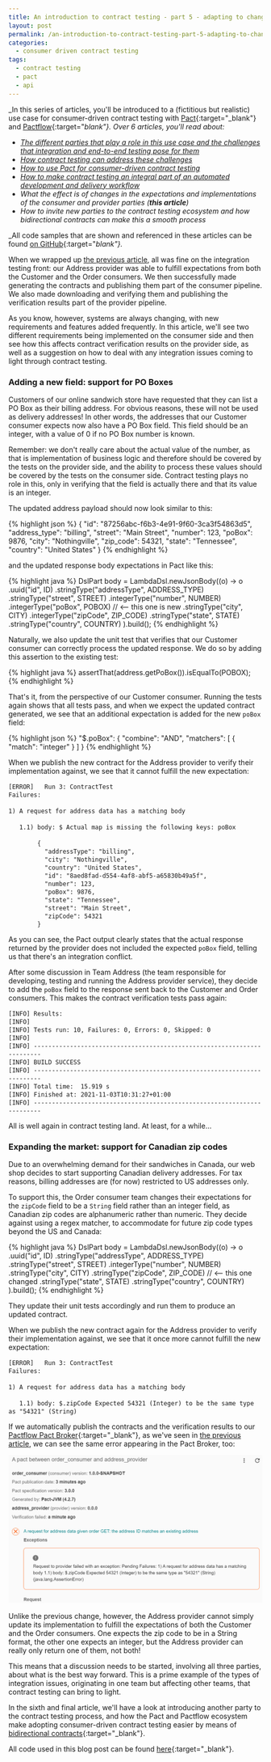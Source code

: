 ```yaml
---
title: An introduction to contract testing - part 5 - adapting to changes
layout: post
permalink: /an-introduction-to-contract-testing-part-5-adapting-to-changes/
categories:
  - consumer driven contract testing
tags:
  - contract testing
  - pact
  - api
---
```

_In this series of articles, you'll be introduced to a (fictitious but realistic) use case for consumer-driven contract testing with [Pact](https://docs.pact.io?utm_source=partner&utm_campaign=on-test-automation&utm_content=blog-adapting-to-changes){:target="_blank"} and [Pactflow](https://pactflow.io?utm_source=partner&utm_campaign=on-test-automation&utm_content=blog-adapting-to-changes){:target="_blank"}. Over 6 articles, you'll read about:_

* _[The different parties that play a role in this use case and the challenges that integration and end-to-end testing pose for them](/an-introduction-to-contract-testing-part-1-meet-the-players/)_
* _[How contract testing can address these challenges](/an-introduction-to-contract-testing-part-2-introducing-contract-testing/)_
* _[How to use Pact for consumer-driven contract testing](/an-introduction-to-contract-testing-part-3-getting-started-with-pact/)_
* _[How to make contract testing an integral part of an automated development and delivery workflow](/an-introduction-to-contract-testing-part-4-automating-the-workflow/)_
* _What the effect is of changes in the expectations and implementations of the consumer and provider parties (**this article**)_
* _How to invite new parties to the contract testing ecosystem and how bidirectional contracts can make this a smooth process_

_All code samples that are shown and referenced in these articles can be found [on GitHub](https://github.com/basdijkstra/introduction-to-contract-testing){:target="_blank"}._

When we wrapped up [the previous article](/an-introduction-to-contract-testing-part-4-automating-the-workflow/), all was fine on the integration testing front: our Address provider was able to fulfill expectations from both the Customer and the Order consumers. We then successfully made generating the contracts and publishing them part of the consumer pipeline. We also made downloading and verifying them and publishing the verification results part of the provider pipeline.

As you know, however, systems are always changing, with new requirements and features added frequently. In this article, we'll see two different requirements being implemented on the consumer side and then see how this affects contract verification results on the provider side, as well as a suggestion on how to deal with any integration issues coming to light through contract testing.

### Adding a new field: support for PO Boxes
Customers of our online sandwich store have requested that they can list a PO Box as their billing address. For obvious reasons, these will not be used as delivery addresses! In other words, the addresses that our Customer consumer expects now also have a PO Box field. This field should be an integer, with a value of 0 if no PO Box number is known.

Remember: we don't really care about the actual value of the number, as that is implementation of business logic and therefore should be covered by the tests on the provider side, and the ability to process these values should be covered by the tests on the consumer side. Contract testing plays no role in this, only in verifying that the field is actually there and that its value is an integer.

The updated address payload should now look similar to this:

{% highlight json %}
{
    "id": "87256abc-f6b3-4e91-9f60-3ca3f54863d5",
    "address_type": "billing",
    "street": "Main Street",
    "number": 123,
    "poBox": 9876,
    "city": "Nothingville",
    "zip_code": 54321,
    "state": "Tennessee",
    "country": "United States"
}
{% endhighlight %}

and the updated response body expectations in Pact like this:

{% highlight java %}
DslPart body = LambdaDsl.newJsonBody((o) -> o
    .uuid("id", ID)
    .stringType("addressType", ADDRESS_TYPE)
    .stringType("street", STREET)
    .integerType("number", NUMBER)
    .integerType("poBox", POBOX)  // <-- this one is new
    .stringType("city", CITY)
    .integerType("zipCode", ZIP_CODE)
    .stringType("state", STATE)
    .stringType("country", COUNTRY)
).build();
{% endhighlight %}

Naturally, we also update the unit test that verifies that our Customer consumer can correctly process the updated response. We do so by adding this assertion to the existing test:

{% highlight java %}
assertThat(address.getPoBox()).isEqualTo(POBOX);
{% endhighlight %}

That's it, from the perspective of our Customer consumer. Running the tests again shows that all tests pass, and when we expect the updated contract generated, we see that an additional expectation is added for the new `poBox` field:

{% highlight json %}
"$.poBox": {
  "combine": "AND",
  "matchers": [
    {
      "match": "integer"
    }
  ]
}
{% endhighlight %}

When we publish the new contract for the Address provider to verify their implementation against, we see that it cannot fulfill the new expectation:

```
[ERROR]   Run 3: ContractTest
Failures:

1) A request for address data has a matching body

   1.1) body: $ Actual map is missing the following keys: poBox

        {
          "addressType": "billing",
          "city": "Nothingville",
          "country": "United States",
          "id": "8aed8fad-d554-4af8-abf5-a65830b49a5f",
          "number": 123,
          "poBox": 9876,
          "state": "Tennessee",
          "street": "Main Street",
          "zipCode": 54321
        }
```

As you can see, the Pact output clearly states that the actual response returned by the provider does not included the expected `poBox` field, telling us that there's an integration conflict.

After some discussion in Team Address (the team responsible for developing, testing and running the Address provider service), they decide to add the `poBox` field to the response sent back to the Customer and Order consumers. This makes the contract verification tests pass again:

```
[INFO] Results:
[INFO]
[INFO] Tests run: 10, Failures: 0, Errors: 0, Skipped: 0
[INFO]
[INFO] ------------------------------------------------------------------------
[INFO] BUILD SUCCESS
[INFO] ------------------------------------------------------------------------
[INFO] Total time:  15.919 s
[INFO] Finished at: 2021-11-03T10:31:27+01:00
[INFO] ------------------------------------------------------------------------
```

All is well again in contract testing land. At least, for a while...

### Expanding the market: support for Canadian zip codes
Due to an overwhelming demand for their sandwiches in Canada, our web shop decides to start supporting Canadian delivery addresses. For tax reasons, billing addresses are (for now) restricted to US addresses only.

To support this, the Order consumer team changes their expectations for the `zipCode` field to be a `String` field rather than an integer field, as Canadian zip codes are alphanumeric rather than numeric. They decide against using a regex matcher, to accommodate for future zip code types beyond the US and Canada:

{% highlight java %}
DslPart body = LambdaDsl.newJsonBody((o) -> o
    .uuid("id", ID)
    .stringType("addressType", ADDRESS_TYPE)
    .stringType("street", STREET)
    .integerType("number", NUMBER)
    .stringType("city", CITY)
    .stringType("zipCode", ZIP_CODE)  // <-- this one changed
    .stringType("state", STATE)
    .stringType("country", COUNTRY)
).build();
{% endhighlight %}

They update their unit tests accordingly and run them to produce an updated contract.

When we publish the new contract again for the Address provider to verify their implementation against, we see that it once more cannot fulfill the new expectation:

```
[ERROR]   Run 3: ContractTest
Failures:

1) A request for address data has a matching body

   1.1) body: $.zipCode Expected 54321 (Integer) to be the same type as "54321" (String)
```

If we automatically publish the contracts and the verification results to our [Pactflow Pact Broker](https://pactflow.io/?utm_source=partner&utm_campaign=on-test-automation&utm_content=blog-adapting-to-changes){:target="_blank"}, as we've seen in [the previous article](/an-introduction-to-contract-testing-part-4-automating-the-workflow/), we can see the same error appearing in the Pact Broker, too:

![broken contracts](/images/blog/pact_broker_displaying_integration_error.png "The Pactflow Broker displaying the integration error")

Unlike the previous change, however, the Address provider cannot simply update its implementation to fulfill the expectations of both the Customer and the Order consumers. One expects the zip code to be in a String format, the other one expects an integer, but the Address provider can really only return one of them, not both!

This means that a discussion needs to be started, involving all three parties, about what is the best way forward. This is a prime example of the types of integration issues, originating in one team but affecting other teams, that contract testing can bring to light.

In the sixth and final article, we'll have a look at introducing another party to the contract testing process, and how the Pact and Pactflow ecosystem make adopting consumer-driven contract testing easier by means of [bidirectional contracts](https://pactflow.io/blog/bi-directional-contracts/?utm_source=partner&utm_campaign=on-test-automation&utm_content=blog-adapting-to-changes){:target="_blank"}.

All code used in this blog post can be found [here](https://github.com/basdijkstra/introduction-to-contract-testing/tree/article5){:target="_blank"}.